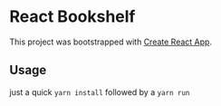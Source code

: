 # React Bookshelf

This project was bootstrapped with [Create React App](https://github.com/facebookincubator/create-react-app).

## Usage

just a quick `yarn install` followed by a `yarn run`
